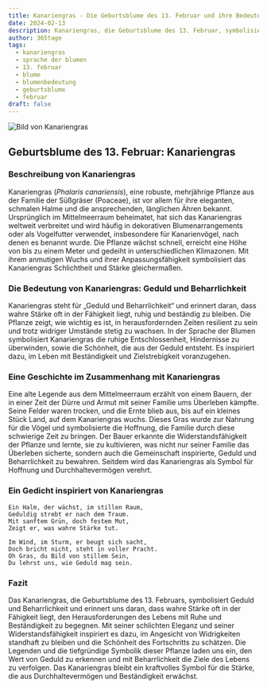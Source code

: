 ```yaml
---
title: Kanariengras - Die Geburtsblume des 13. Februar und ihre Bedeutung
date: 2024-02-13
description: Kanariengras, die Geburtsblume des 13. Februar, symbolisiert Geduld und Beharrlichkeit. Erfahre mehr über ihre Geschichte, Bedeutung und Symbolik in der Sprache der Blumen.
author: 365tage
tags:
  - kanariengras
  - sprache der blumen
  - 13. februar
  - blume
  - blumenbedeutung
  - geburtsblume
  - februar
draft: false
---
```


![Bild von Kanariengras](https://cdn.pixabay.com/photo/2019/12/27/15/34/phalaris-4722677_1280.jpg#center)

## Geburtsblume des 13. Februar: Kanariengras

### Beschreibung von Kanariengras

Kanariengras (_Phalaris canariensis_), eine robuste, mehrjährige Pflanze aus der Familie der Süßgräser (Poaceae), ist vor allem für ihre eleganten, schmalen Halme und die ansprechenden, länglichen Ähren bekannt. Ursprünglich im Mittelmeerraum beheimatet, hat sich das Kanariengras weltweit verbreitet und wird häufig in dekorativen Blumenarrangements oder als Vogelfutter verwendet, insbesondere für Kanarienvögel, nach denen es benannt wurde. Die Pflanze wächst schnell, erreicht eine Höhe von bis zu einem Meter und gedeiht in unterschiedlichen Klimazonen. Mit ihrem anmutigen Wuchs und ihrer Anpassungsfähigkeit symbolisiert das Kanariengras Schlichtheit und Stärke gleichermaßen.

### Die Bedeutung von Kanariengras: Geduld und Beharrlichkeit

Kanariengras steht für „Geduld und Beharrlichkeit“ und erinnert daran, dass wahre Stärke oft in der Fähigkeit liegt, ruhig und beständig zu bleiben. Die Pflanze zeigt, wie wichtig es ist, in herausfordernden Zeiten resilient zu sein und trotz widriger Umstände stetig zu wachsen. In der Sprache der Blumen symbolisiert Kanariengras die ruhige Entschlossenheit, Hindernisse zu überwinden, sowie die Schönheit, die aus der Geduld entsteht. Es inspiriert dazu, im Leben mit Beständigkeit und Zielstrebigkeit voranzugehen.

### Eine Geschichte im Zusammenhang mit Kanariengras

Eine alte Legende aus dem Mittelmeerraum erzählt von einem Bauern, der in einer Zeit der Dürre und Armut mit seiner Familie ums Überleben kämpfte. Seine Felder waren trocken, und die Ernte blieb aus, bis auf ein kleines Stück Land, auf dem Kanariengras wuchs. Dieses Gras wurde zur Nahrung für die Vögel und symbolisierte die Hoffnung, die Familie durch diese schwierige Zeit zu bringen. Der Bauer erkannte die Widerstandsfähigkeit der Pflanze und lernte, sie zu kultivieren, was nicht nur seiner Familie das Überleben sicherte, sondern auch die Gemeinschaft inspirierte, Geduld und Beharrlichkeit zu bewahren. Seitdem wird das Kanariengras als Symbol für Hoffnung und Durchhaltevermögen verehrt.

### Ein Gedicht inspiriert von Kanariengras

```
Ein Halm, der wächst, im stillen Raum,  
Geduldig strebt er nach dem Traum.  
Mit sanftem Grün, doch festem Mut,  
Zeigt er, was wahre Stärke tut.  

Im Wind, im Sturm, er beugt sich sacht,  
Doch bricht nicht, steht in voller Pracht.  
Oh Gras, du Bild von stillem Sein,  
Du lehrst uns, wie Geduld mag sein.  
```

### Fazit

Das Kanariengras, die Geburtsblume des 13. Februars, symbolisiert Geduld und Beharrlichkeit und erinnert uns daran, dass wahre Stärke oft in der Fähigkeit liegt, den Herausforderungen des Lebens mit Ruhe und Beständigkeit zu begegnen. Mit seiner schlichten Eleganz und seiner Widerstandsfähigkeit inspiriert es dazu, im Angesicht von Widrigkeiten standhaft zu bleiben und die Schönheit des Fortschritts zu schätzen. Die Legenden und die tiefgründige Symbolik dieser Pflanze laden uns ein, den Wert von Geduld zu erkennen und mit Beharrlichkeit die Ziele des Lebens zu verfolgen. Das Kanariengras bleibt ein kraftvolles Symbol für die Stärke, die aus Durchhaltevermögen und Beständigkeit erwächst.
